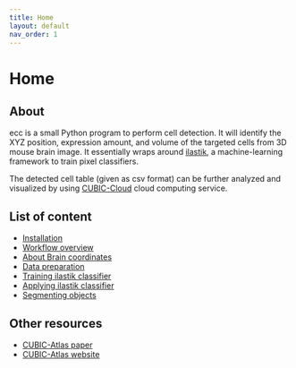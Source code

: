 ```yaml
---
title: Home
layout: default
nav_order: 1
---
```


# Home

## About
ecc is a small Python program to perform cell detection. It will identify the XYZ position, expression amount, and volume of the targeted cells from 3D mouse brain image. It essentially wraps around [ilastik](https://www.ilastik.org/), a machine-learning framework to train pixel classifiers.

The detected cell table (given as csv format) can be further analyzed and visualized by using [CUBIC-Cloud](https://opencubic.org) cloud computing service.

## List of content
   * [Installation](installation.html)
   * [Workflow overview](workflow.html)
   * [About Brain coordinates](coordinates.html)
   * [Data preparation](preparation.html)
   * [Training ilastik classifier](ilastik.html)
   * [Applying ilastik classifier](classifier.html)
   * [Segmenting objects](finder.html)

## Other resources
  * [CUBIC-Atlas paper](https://www.nature.com/articles/s41593-018-0109-1)
  * [CUBIC-Atlas website](http://cubic-atlas.riken.jp/)